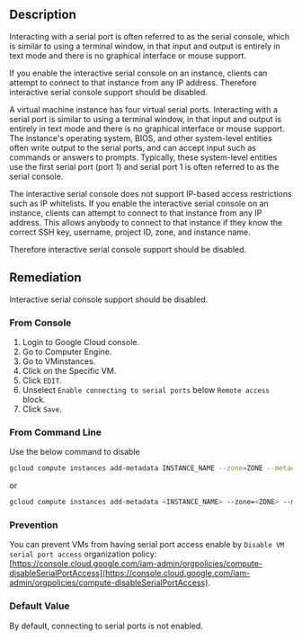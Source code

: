 ## Description

Interacting with a serial port is often referred to as the serial console, which is similar to using a terminal window, in that input and output is entirely in text mode and there is no graphical interface or mouse support.

If you enable the interactive serial console on an instance, clients can attempt to connect to that instance from any IP address. Therefore interactive serial console support should be disabled.

A virtual machine instance has four virtual serial ports. Interacting with a serial port is similar to using a terminal window, in that input and output is entirely in text mode and there is no graphical interface or mouse support. The instance's operating system, BIOS, and other system-level entities often write output to the serial ports, and can accept input such as commands or answers to prompts. Typically, these system-level entities use the first serial port (port 1) and serial port 1 is often referred to as the serial console.

The interactive serial console does not support IP-based access restrictions such as IP whitelists. If you enable the interactive serial console on an instance, clients can attempt to connect to that instance from any IP address. This allows anybody to connect to that instance if they know the correct SSH key, username, project ID, zone, and instance name.

Therefore interactive serial console support should be disabled.

## Remediation

Interactive serial console support should be disabled.

### From Console

1. Login to Google Cloud console.
2. Go to Computer Engine.
3. Go to VMinstances.
4. Click on the Specific VM.
5. Click `EDIT`.
6. Unselect `Enable connecting to serial ports` below `Remote access` block.
7. Click `Save`.

### From Command Line

Use the below command to disable

```bash
gcloud compute instances add-metadata INSTANCE_NAME --zone=ZONE --metadata=serial-port-enable=false
```

or

```bash
gcloud compute instances add-metadata <INSTANCE_NAME> --zone=<ZONE> --metadata=serial-port-enable=0
```

### Prevention

You can prevent VMs from having serial port access enable by `Disable VM serial port access` organization policy:
[https://console.cloud.google.com/iam-admin/orgpolicies/compute-disableSerialPortAccess](https://console.cloud.google.com/iam-admin/orgpolicies/compute-disableSerialPortAccess).

### Default Value

By default, connecting to serial ports is not enabled.
